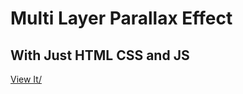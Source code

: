 # Multi Layer Parallax Effect
## With Just HTML CSS and JS
<a href="https://multi-layer-parallax.netlify.com" target="_blank">View It/</a>
